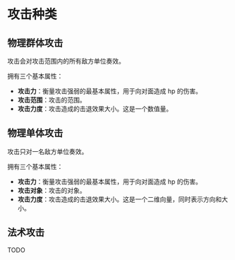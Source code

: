 # 攻击种类

## 物理群体攻击

攻击会对攻击范围内的所有敌方单位奏效。

拥有三个基本属性：

- **攻击力**：衡量攻击强弱的最基本属性，用于向对面造成 hp 的伤害。
- **攻击范围**：攻击的范围。
- **攻击力度**：攻击造成的击退效果大小。这是一个数值量。

## 物理单体攻击

攻击只对一名敌方单位奏效。

拥有三个基本属性：

- **攻击力**：衡量攻击强弱的最基本属性，用于向对面造成 hp 的伤害。
- **攻击对象**：攻击的对象。
- **攻击力度**：攻击造成的击退效果大小。这是一个二维向量，同时表示方向和大小。

## 法术攻击

TODO

